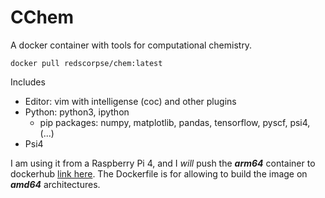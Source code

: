 # CChem
A docker container with tools for computational chemistry.

```
docker pull redscorpse/chem:latest
```

Includes

- Editor: vim with intelligense (coc) and other plugins
- Python: python3, ipython
    - pip packages: numpy, matplotlib, pandas, tensorflow, pyscf, psi4, (...)
- Psi4

I am using it from a Raspberry Pi 4, and I *will* push the ***arm64*** container to dockerhub [link here]().
The Dockerfile is for allowing to build the image on ***amd64*** architectures.
